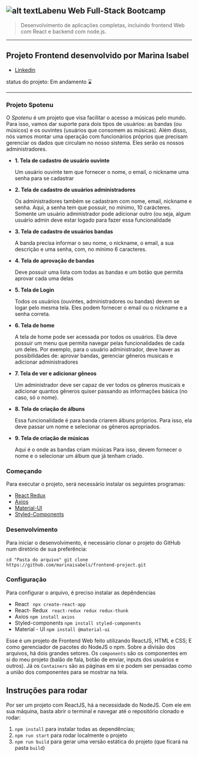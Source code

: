 ## ![alt text](https://miro.medium.com/fit/c/128/128/2*pq7dg0Y11VmKBSy6qiJdtQ.png "Logo Title Text 1")Labenu Web Full-Stack Bootcamp
> Desenvolvimento de aplicações completas, incluindo frontend Web com React e backend com node.js.
______

## Projeto Frontend desenvolvido por Marina Isabel
- [Linkedin](https://www.linkedin.com/in/marinaisabel/)

status do projeto: Em andamento ⌛ 
______

### Projeto Spotenu 

  O *Spotenu* é um projeto que visa facilitar o acesso a músicas pelo mundo. Para isso, vamos dar suporte para dois tipos de usuários: as bandas (ou músicos) e os ouvintes (usuários que consomem as músicas). Além disso, nós vamos montar uma operação com funcionários próprios que precisam gerenciar os dados que circulam no nosso sistema. Eles serão os nossos administradores.
  - **1. Tela de cadastro de usuário ouvinte**

    Um usuário ouvinte tem que fornecer o nome, o email, o nickname uma senha para se cadastrar

- **2. Tela de cadastro de usuários administradores**

    Os administradores também se cadastram com nome, email, nickname e senha. Aqui, a senha tem que possuir, no mínimo, 10 carácteres. Somente um usuário administrador pode adicionar outro (ou seja, algum usuário admin deve estar logado para fazer essa funcionalidade

- **3. Tela de cadastro de usuários bandas**

    A banda precisa informar o seu nome, o nickname, o email, a sua descrição e uma senha, com, no mínimo 6 caracteres. 

- **4. Tela de aprovação de bandas**

    Deve possuir uma lista com todas as bandas e um botão que permita aprovar cada uma delas

- **5. Tela de Login**

    Todos os usuários (ouvintes, administradores ou bandas) devem se logar pelo mesma tela. Eles podem fornecer o email ou o nickname e a senha correta. 

- **6. Tela de home**

    A tela de home pode ser acessada por todos os usuários. Ela deve possuir um menu que permita navegar pelas funcionalidades de cada um deles. 
    Por exemplo, para o usuário administrador, deve haver as possibilidades de: aprovar bandas, gerenciar gêneros musicais e adicionar administradores

- **7. Tela de ver e adicionar gêneos**

    Um administrador deve ser capaz de ver todos os gêneros musicais e adicionar quantos gêneros quiser passando as informações básica (no caso, só o nome).

- **8. Tela de criação de álbuns**

    Essa funcionalidade é para banda criarem álbuns próprios. Para isso, ela deve passar um nome e selecionar os gêneros apropriados. 

- **9. Tela de criação de músicas**

    Aqui é o onde as bandas criam músicas Para isso, devem fornecer o nome e o selecionar um álbum que já tenham criado.

### Começando
  Para executar o projeto, será necessário instalar os seguintes programas:
  - [React Redux](https://medium.com/reactbrasil/iniciando-com-redux-c14ca7b7dcf)
  - [Axios](https://medium.com/@eptaccio/construindo-um-service-para-requisi%C3%A7%C3%B5es-http-em-um-app-javascript-e93f653cb0ff)
  - [Material-UI](https://material-ui.com/)
  - [Styled-Components](https://styled-components.com/docs/basics/)
  
### Desenvolvimento
  Para iniciar o desenvolvimento, é necessário clonar o projeto do GitHub num diretório de sua preferência:
  
  ``cd "Pasta do arquivo"
    git clone https://github.com/marinaisabels/frontend-project.git
    ``
### Configuração
  Para configurar o arquivo, é preciso instalar as depêndencias
  - React
    ` npx create-react-app`
  - React- Redux 
  ` react-redux
    redux
    redux-thunk`
  - Axios 
    `npm install axios`
  - Styled-components 
    `npm install styled-components`
  - Material - UI 
    `npm install @material-ui`
    
Esse é um projeto de Frontend Web feito utilizando ReactJS, HTML e CSS; 
E como gerenciador de pacotes do NodeJS o npm. Sobre a divisão dos arquivos, há dois grandes setores. Os `components` são os componentes em si do meu projeto (balão de fala, botão de enviar, inputs dos usuários e outros). Já os `Containers` são as páginas em si e podem ser pensadas como a união dos componentes para se mostrar na tela. 

## Instruções para rodar
Por ser um projeto com ReactJS, há a necessidade do NodeJS. Com ele em 
sua máquina, basta abrir o terminal e navegar até o repositório clonado e 
rodar:

1. `npm install` para instalar todas as dependências;
1. `npm run start` para rodar localmente o projeto
1. `npm run build` para gerar uma versão estática do projeto 
(que ficará na pasta `build`)

    
